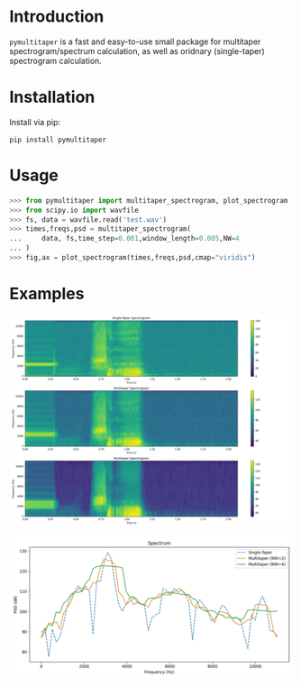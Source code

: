 # Introduction

`pymultitaper` is a fast and easy-to-use small package for multitaper spectrogram/spectrum calculation, as well as oridnary (single-taper) spectrogram calculation.


# Installation

Install via pip:

```
pip install pymultitaper
```

# Usage

```python
>>> from pymultitaper import multitaper_spectrogram, plot_spectrogram
>>> from scipy.io import wavfile
>>> fs, data = wavfile.read('test.wav')
>>> times,freqs,psd = multitaper_spectrogram(
...     data, fs,time_step=0.001,window_length=0.005,NW=4
... )
>>> fig,ax = plot_spectrogram(times,freqs,psd,cmap="viridis")
```

# Examples

![Comparions of multitaper spectrograms](https://github.com/fncokg/pymultitaper/blob/master/spectrogram.jpg)

![Comparions of multitaper spectrums](https://github.com/fncokg/pymultitaper/blob/680bef2645a04f8849cfd5dd897ef26a3d809e7d/spectrum.jpg)